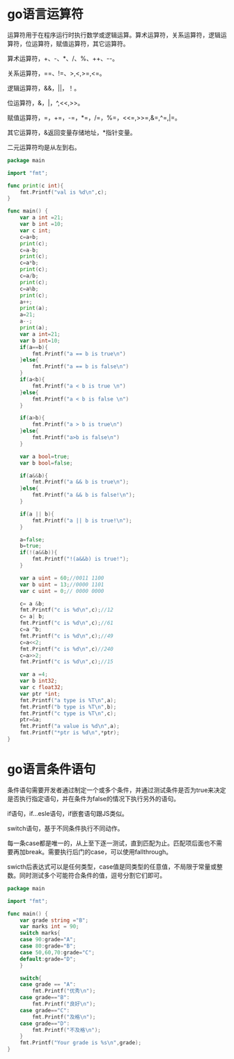 # go语言运算符

运算符用于在程序运行时执行数学或逻辑运算。算术运算符，关系运算符，逻辑运算符，位运算符，赋值运算符，其它运算符。

算术运算符，+、-、*、/、%、++、--。

关系运算符，==、!=、>,<,>=,<=。

逻辑运算符，&&，||，！。

位运算符，&，|，^,<<,>>。

赋值运算符，=，+=，-=，*=，/=，%=，<<=,>>=,&=,^=,|=。

其它运算符，&返回变量存储地址，*指针变量。

二元运算符均是从左到右。

```go
package main

import "fmt";

func print(c int){
	fmt.Printf("val is %d\n",c);
}

func main() {
	var a int =21;
	var b int =10;
	var c int;
	c=a+b;
	print(c);
	c=a-b;
	print(c);
	c=a*b;
	print(c);
	c=a/b;
	print(c);
	c=a%b;
	print(c);
	a++;
	print(a);
	a=21;
	a--;
	print(a);
	var a int=21;
	var b int=10;
	if(a==b){
		fmt.Printf("a == b is true\n")
	}else{
		fmt.Printf("a == b is false\n")
	}
	if(a<b){
		fmt.Printf("a < b is true \n")
	}else{
		fmt.Printf("a < b is false \n")
	}

	if(a>b){
		fmt.Printf("a > b is true\n")
	}else{
		fmt.Printf("a>b is false\n")
	}

	var a bool=true;
	var b bool=false;

	if(a&&b){
		fmt.Printf("a && b is true\n");
	}else{
		fmt.Printf("a && b is false!\n");
	}

	if(a || b){
		fmt.Printf("a || b is true!\n");
	}

	a=false;
	b=true;
	if(!(a&&b)){
		fmt.Printf("!(a&&b) is true!");
	}

	var a uint = 60;//0011 1100 
	var b uint = 13;//0000 1101
	var c uint = 0;// 0000 0000

	c= a &b;
	fmt.Printf("c is %d\n",c);//12
	c= a| b;
	fmt.Printf("c is %d\n",c);//61
	c=a ^b;
	fmt.Printf("c is %d\n",c);//49
	c=a<<2;
	fmt.Printf("c is %d\n",c)//240
	c=a>>2;
	fmt.Printf("c is %d\n",c);//15

	var a =4;
	var b int32;
	var c float32;
	var ptr *int;
	fmt.Printf("a type is %T\n",a);
	fmt.Printf("b type is %T\n",b);
	fmt.Printf("c type is %T\n",c);
	ptr=&a;
	fmt.Printf("a value is %d\n",a);
	fmt.Printf("*ptr is %d\n",*ptr);
}
```

# go语言条件语句

条件语句需要开发者通过制定一个或多个条件，并通过测试条件是否为true来决定是否执行指定语句，并在条件为false的情况下执行另外的语句。

if语句，if...esle语句，if嵌套语句跟JS类似。

switch语句，基于不同条件执行不同动作。

每一条case都是唯一的，从上至下逐一测试，直到匹配为止。匹配项后面也不需要再加break。需要执行后门的case，可以使用fallthrough。

swicth后表达式可以是任何类型，case值是同类型的任意值，不局限于常量或整数。同时测试多个可能符合条件的值，逗号分割它们即可。

```go
package main

import "fmt";

func main() {
	var grade string ="B";
	var marks int = 90;
	switch marks{
	case 90:grade="A";
	case 80:grade="B";
	case 50,60,70:grade="C";
	default:grade="D";
	}

	switch{
	case grade == "A":
		fmt.Printf("优秀\n");
	case grade=="B":
		fmt.Printf("良好\n");
	case grade=="C":
		fmt.Printf("及格\n");
	case grade=="D":
		fmt.Printf("不及格\n");
	}
	fmt.Printf("Your grade is %s\n",grade);
}
```